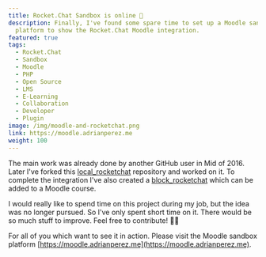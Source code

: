 ```yaml
---
title: Rocket.Chat Sandbox is online 🚀
description: Finally, I've found some spare time to set up a Moodle sandbox
  platform to show the Rocket.Chat Moodle integration.
featured: true
tags:
  - Rocket.Chat
  - Sandbox
  - Moodle
  - PHP
  - Open Source
  - LMS
  - E-Learning
  - Collaboration
  - Developer
  - Plugin
image: /img/moodle-and-rocketchat.png
link: https://moodle.adrianperez.me
weight: 100
---
```

The main work was already done by another GitHub user in Mid of 2016. Later I've forked this [local_rocketchat](https://github.com/adpe/moodle-local_rocketchat) repository and worked on it. To complete the integration I've also created a [block_rocketchat](https://github.com/adpe/moodle-block_rocketchat) which can be added to a Moodle course.

I would really like to spend time on this project during my job, but the idea was no longer pursued. So I've only spent short time on it. There would be so much stuff to improve. Feel free to contribute! 👨‍💻

For all of you which want to see it in action. Please visit the Moodle sandbox platform [https://moodle.adrianperez.me](https://moodle.adrianperez.me).